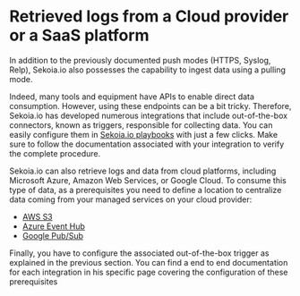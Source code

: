 # Retrieved logs from a Cloud provider or a SaaS platform

In addition to the previously documented push modes (HTTPS, Syslog, Relp), Sekoia.io also possesses the capability to ingest data using a pulling mode.

Indeed, many tools and equipment have APIs to enable direct data consumption. However, using these endpoints can be a bit tricky. Therefore, Sekoia.io has developed numerous integrations that include out-of-the-box connectors, known as triggers, responsible for collecting data. You can easily configure them in [Sekoia.io playbooks](/xdr/features/automate/) with just a few clicks. Make sure to follow the documentation associated with your integration to verify the complete procedure. 

Sekoia.io can also retrieve logs and data from cloud platforms, including Microsoft Azure, Amazon Web Services, or Google Cloud. To consume this type of data, as a prerequisites you need to define a location to centralize data coming from your managed services on your cloud provider:

- [AWS S3](aws.md)
- [Azure Event Hub](azure.md)
- [Google Pub/Sub](gcp.md)

Finally, you have to configure the associated out-of-the-box trigger as explained in the previous section. You can find a end to end documentation for each integration in his specific page covering the configuration of these prerequisites


